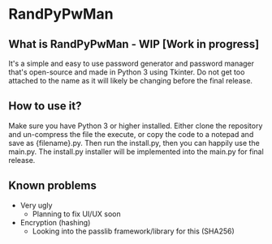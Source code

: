 # RandPyPwMan

## What is RandPyPwMan - WIP [Work in progress]
It's a simple and easy to use password generator and password manager that's open-source and made in Python 3 using Tkinter. Do not get too attached to the name as it will likely be changing before the final release.

## How to use it?
Make sure you have Python 3 or higher installed. Either clone the repository and un-compress the file the execute, or copy the code to a notepad and save as {filename}.py. Then run the install.py, then you can happily use the main.py. The install.py installer will be implemented into the main.py for final release.

## Known problems
- Very ugly
    - Planning to fix UI/UX soon
- Encryption (hashing)
    - Looking into the passlib framework/library for this (SHA256)
